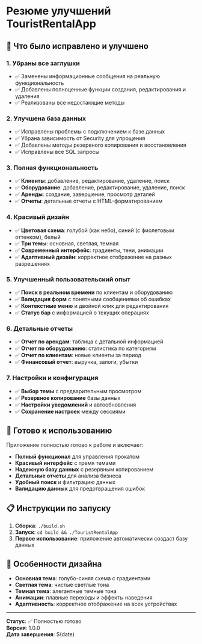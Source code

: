# Резюме улучшений TouristRentalApp

## 🎯 Что было исправлено и улучшено

### 1. Убраны все заглушки
- ✅ Заменены информационные сообщения на реальную функциональность
- ✅ Добавлены полноценные функции создания, редактирования и удаления
- ✅ Реализованы все недостающие методы

### 2. Улучшена база данных
- ✅ Исправлены проблемы с подключением к базе данных
- ✅ Убрана зависимость от Security для упрощения
- ✅ Добавлены методы резервного копирования и восстановления
- ✅ Исправлены все SQL запросы

### 3. Полная функциональность
- ✅ **Клиенты**: добавление, редактирование, удаление, поиск
- ✅ **Оборудование**: добавление, редактирование, удаление, поиск
- ✅ **Аренды**: создание, завершение, просмотр деталей
- ✅ **Отчеты**: детальные отчеты с HTML-форматированием

### 4. Красивый дизайн
- ✅ **Цветовая схема**: голубой (как небо), синий (с фиолетовым оттенком), белый
- ✅ **Три темы**: основная, светлая, темная
- ✅ **Современный интерфейс**: градиенты, тени, анимации
- ✅ **Адаптивный дизайн**: корректное отображение на разных разрешениях

### 5. Улучшенный пользовательский опыт
- ✅ **Поиск в реальном времени** по клиентам и оборудованию
- ✅ **Валидация форм** с понятными сообщениями об ошибках
- ✅ **Контекстные меню** и двойной клик для редактирования
- ✅ **Статус бар** с информацией о текущих операциях

### 6. Детальные отчеты
- ✅ **Отчет по арендам**: таблица с детальной информацией
- ✅ **Отчет по оборудованию**: статистика по категориям
- ✅ **Отчет по клиентам**: новые клиенты за период
- ✅ **Финансовый отчет**: выручка, залоги, убытки

### 7. Настройки и конфигурация
- ✅ **Выбор темы** с предварительным просмотром
- ✅ **Резервное копирование** базы данных
- ✅ **Настройки уведомлений** и автообновления
- ✅ **Сохранение настроек** между сессиями

## 🚀 Готово к использованию

Приложение полностью готово к работе и включает:

- **Полный функционал** для управления прокатом
- **Красивый интерфейс** с тремя темами
- **Надежную базу данных** с резервным копированием
- **Детальные отчеты** для анализа бизнеса
- **Удобный поиск** и фильтрацию данных
- **Валидацию данных** для предотвращения ошибок

## 📋 Инструкции по запуску

1. **Сборка**: `./build.sh`
2. **Запуск**: `cd build && ./TouristRentalApp`
3. **Первое использование**: приложение автоматически создаст базу данных

## 🎨 Особенности дизайна

- **Основная тема**: голубо-синяя схема с градиентами
- **Светлая тема**: чистые светлые тона
- **Темная тема**: элегантные темные тона
- **Анимации**: плавные переходы и эффекты наведения
- **Адаптивность**: корректное отображение на всех устройствах

---

**Статус**: ✅ Полностью готово  
**Версия**: 1.0.0  
**Дата завершения**: $(date) 